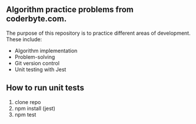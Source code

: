 

## Algorithm practice problems from coderbyte.com.

The purpose of this repository is to practice different areas of development. These include:

-   Algorithm implementation
-   Problem-solving
-   Git version control
-   Unit testing with Jest

## How to run unit tests

1) clone repo
2) npm install (jest)
3) npm test



